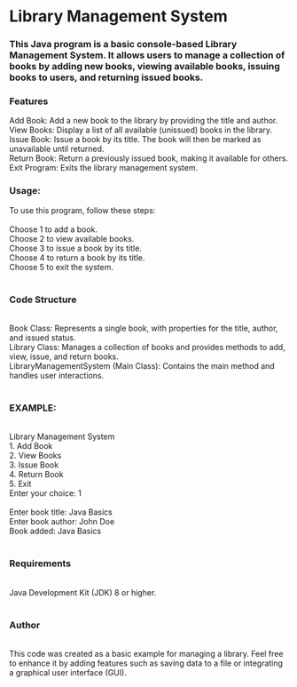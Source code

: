 <h1>Library Management System</h1>

<h3>This Java program is a basic console-based Library Management System. It allows users to manage a collection of books by adding new books, viewing available books, issuing books to users, and returning issued books.</h3>

<h3>Features</h3>
Add Book: Add a new book to the library by providing the title and author.<br>
View Books: Display a list of all available (unissued) books in the library.<br>
Issue Book: Issue a book by its title. The book will then be marked as unavailable until returned.<br>
Return Book: Return a previously issued book, making it available for others.<br>
Exit Program: Exits the library management system.<br>
<h3>Usage:</h3>
To use this program, follow these steps:
<br><br>
Choose 1 to add a book.<br>
Choose 2 to view available books.<br>
Choose 3 to issue a book by its title.<br>
Choose 4 to return a book by its title.<br>
Choose 5 to exit the system.<br><br>
<h3>Code Structure</h3><br>
Book Class: Represents a single book, with properties for the title, author, and issued status.<br>
Library Class: Manages a collection of books and provides methods to add, view, issue, and return books.<br>
LibraryManagementSystem (Main Class): Contains the main method and handles user interactions.<br><br>
<h3>EXAMPLE:</h3><br>
Library Management System<br>
1. Add Book<br>
2. View Books<br>
3. Issue Book<br>
4. Return Book<br>
5. Exit<br>
Enter your choice: 1
<br><br>
Enter book title: Java Basics<br>
Enter book author: John Doe<br>
Book added: Java Basics<br><br>
<h3>Requirements</h3><br>
Java Development Kit (JDK) 8 or higher.<br><br>
<h3>Author</h3><br>
This code was created as a basic example for managing a library. Feel free to enhance it by adding features such as saving data to a file or integrating a graphical user interface (GUI).
